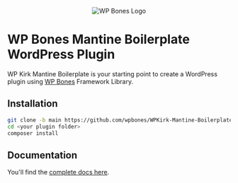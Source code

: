 <p align="center">
  <img src="https://github.com/wpbones/WPBones/assets/432181/13e0e825-9b0d-44c2-a77d-1baad88a1070" alt="WP Bones Logo" />
</p>

# WP Bones Mantine Boilerplate WordPress Plugin

WP Kirk Mantine Boilerplate is your starting point to create a WordPress plugin using [WP Bones](https://wpbones.vercel.app/) Framework Library.

## Installation

```bash
git clone -b main https://github.com/wpbones/WPKirk-Mantine-Boilerplate.git <your plugin folder>
cd <your plugin folder>
composer install
```

## Documentation

You'll find the [complete docs here](https://wpbones.vercel.app/docs).
